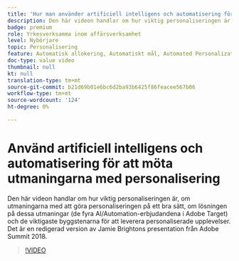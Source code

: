 ```yaml
---
title: 'Hur man använder artificiell intelligens och automatisering för att möta utmaningarna med personalisering '
description: Den här videon handlar om hur viktig personaliseringen är, om utmaningarna med att göra personaliseringen på ett bra sätt, om lösningen på dessa utmaningar (de fyra AI/Automation-erbjudandena i Adobe Target) och de viktigaste byggstenarna för att leverera personaliserade upplevelser. Det är en redigerad version av Jamie Brightons presentation från Adobe Summit 2018.
badge: premium
role: Yrkesverksamma inom affärsverksamhet
level: Nybörjare
topic: Personalisering
feature: Automatisk allokering, Automatiskt mål, Automated Personalization
doc-type: value video
thumbnail: null
kt: null
translation-type: tm+mt
source-git-commit: b21d69b01e6bc6d2ba93b6425f86feacee567b06
workflow-type: tm+mt
source-wordcount: '124'
ht-degree: 0%

---
```



# Använd artificiell intelligens och automatisering för att möta utmaningarna med personalisering

Den här videon handlar om hur viktig personaliseringen är, om utmaningarna med att göra personaliseringen på ett bra sätt, om lösningen på dessa utmaningar (de fyra AI/Automation-erbjudandena i Adobe Target) och de viktigaste byggstenarna för att leverera personaliserade upplevelser. Det är en redigerad version av Jamie Brightons presentation från Adobe Summit 2018.

>[!VIDEO](https://video.tv.adobe.com/v/25440/?quality=12)